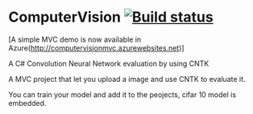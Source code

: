 # ComputerVision  [![Build status](https://ci.appveyor.com/api/projects/status/9ojpbvsa8kyq5r3w?svg=true)](https://ci.appveyor.com/project/mayuanyang/computervision)

[A simple MVC demo is now available in Azure(http://computervisionmvc.azurewebsites.net)]

A C# Convolution Neural Network evaluation by using CNTK

A MVC project that let you upload a image and use CNTK to evaluate it.

You can train your model and add it to the peojects, cifar 10 model is embedded.
